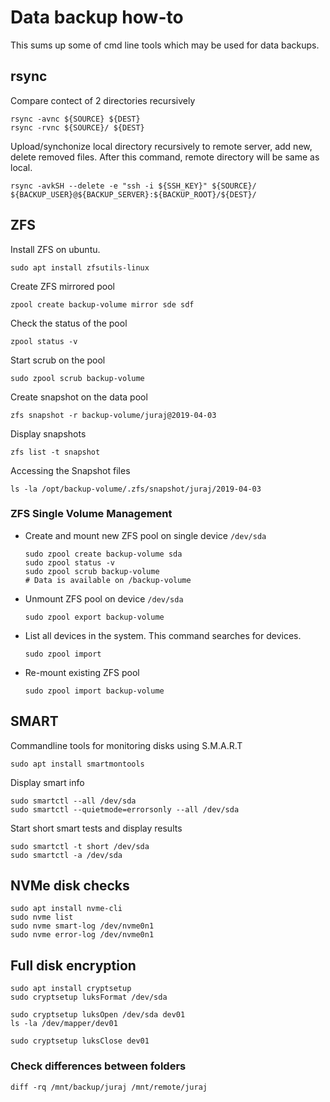 # Data backup how-to
This sums up some of cmd line tools which may be used for data backups.

## rsync
Compare contect of 2 directories recursively
```shell
rsync -avnc ${SOURCE} ${DEST}
rsync -rvnc ${SOURCE}/ ${DEST}
```

Upload/synchonize local directory recursively to remote server, add new, delete removed files.
After this command, remote directory will be same as local.
```shell
rsync -avkSH --delete -e "ssh -i ${SSH_KEY}" ${SOURCE}/   ${BACKUP_USER}@${BACKUP_SERVER}:${BACKUP_ROOT}/${DEST}/
```

## ZFS
Install ZFS on ubuntu.
```shell
sudo apt install zfsutils-linux 
```

Create ZFS mirrored pool
```shell
zpool create backup-volume mirror sde sdf
```

Check the status of the pool
```shell
zpool status -v
```

Start scrub on the pool
```shell
sudo zpool scrub backup-volume
```

Create snapshot on the data pool
```shell
zfs snapshot -r backup-volume/juraj@2019-04-03
```

Display snapshots
```shell
zfs list -t snapshot
```

Accessing the Snapshot files
```shell
ls -la /opt/backup-volume/.zfs/snapshot/juraj/2019-04-03
```

### ZFS Single Volume Management
* Create and mount new ZFS pool on single device `/dev/sda`
  ```shell
  sudo zpool create backup-volume sda
  sudo zpool status -v
  sudo zpool scrub backup-volume
  # Data is available on /backup-volume
  ```
* Unmount ZFS pool on device `/dev/sda`
  ```shell
  sudo zpool export backup-volume
  ```
* List all devices in the system. This command searches for devices.
  ```shell
  sudo zpool import
  ``` 
* Re-mount existing ZFS pool
  ```shell
  sudo zpool import backup-volume
  ```

## SMART
Commandline tools for monitoring disks using S.M.A.R.T
```shell
sudo apt install smartmontools
```
Display smart info
```shell
sudo smartctl --all /dev/sda
sudo smartctl --quietmode=errorsonly --all /dev/sda
```
Start short smart tests and display results
```shell
sudo smartctl -t short /dev/sda
sudo smartctl -a /dev/sda
```
## NVMe disk checks
```shell
sudo apt install nvme-cli
sudo nvme list
sudo nvme smart-log /dev/nvme0n1
sudo nvme error-log /dev/nvme0n1
```

## Full disk encryption
```shell
sudo apt install cryptsetup
sudo cryptsetup luksFormat /dev/sda
```
```shell
sudo cryptsetup luksOpen /dev/sda dev01
ls -la /dev/mapper/dev01
```
```shell
sudo cryptsetup luksClose dev01
```

### Check differences between folders
```shell
diff -rq /mnt/backup/juraj /mnt/remote/juraj
```
